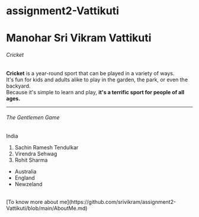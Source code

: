 # assignment2-Vattikuti
# Manohar Sri Vikram Vattikuti
###### Cricket
**Cricket** is a year-round sport that can be played in a variety of ways. <br>It's fun for kids and adults alike to play in the garden, the park, or even the backyard. <br>Because it's simple to learn and play, **it's a terrific sport for people of all ages.**
****
###### The Gentlemen Game
India
1. Sachin Ramesh Tendulkar
2. Virendra Sehwag
3. Rohit Sharma
* Australia
* England
* Newzeland
<br>
[To know more about me](https://github.com/srivikram/assignment2-Vattikuti/blob/main/AboutMe.md)
